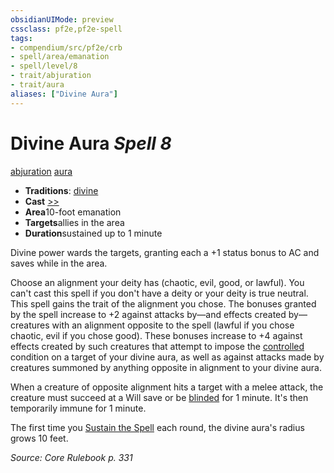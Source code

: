 ```yaml
---
obsidianUIMode: preview
cssclass: pf2e,pf2e-spell
tags:
- compendium/src/pf2e/crb
- spell/area/emanation
- spell/level/8
- trait/abjuration
- trait/aura
aliases: ["Divine Aura"]
---
```

# Divine Aura *Spell 8*   
[abjuration](../../rules/traits/abjuration.md)  [aura](../../rules/traits/aura.md)  

- **Traditions**: [divine](../../rules/traits/divine.md)
- **Cast** [>>](../../rules/core-rulebook/chapter-9-playing-the-game.md#Actions "Two-Action") 
- **Area**10-foot emanation
- **Targets**allies in the area
- **Duration**sustained up to 1 minute

Divine power wards the targets, granting each a +1 status bonus to AC and saves while in the area.

Choose an alignment your deity has (chaotic, evil, good, or lawful). You can't cast this spell if you don't have a deity or your deity is true neutral. This spell gains the trait of the alignment you chose. The bonuses granted by the spell increase to +2 against attacks by—and effects created by—creatures with an alignment opposite to the spell (lawful if you chose chaotic, evil if you chose good). These bonuses increase to +4 against effects created by such creatures that attempt to impose the [controlled](../../rules/conditions.md#Controlled) condition on a target of your divine aura, as well as against attacks made by creatures summoned by anything opposite in alignment to your divine aura.

When a creature of opposite alignment hits a target with a melee attack, the creature must succeed at a Will save or be [blinded](../../rules/conditions.md#Blinded) for 1 minute. It's then temporarily immune for 1 minute.

The first time you [Sustain the Spell](../../rules/actions/sustain-a-spell.md) each round, the divine aura's radius grows 10 feet.

*Source: Core Rulebook p. 331*